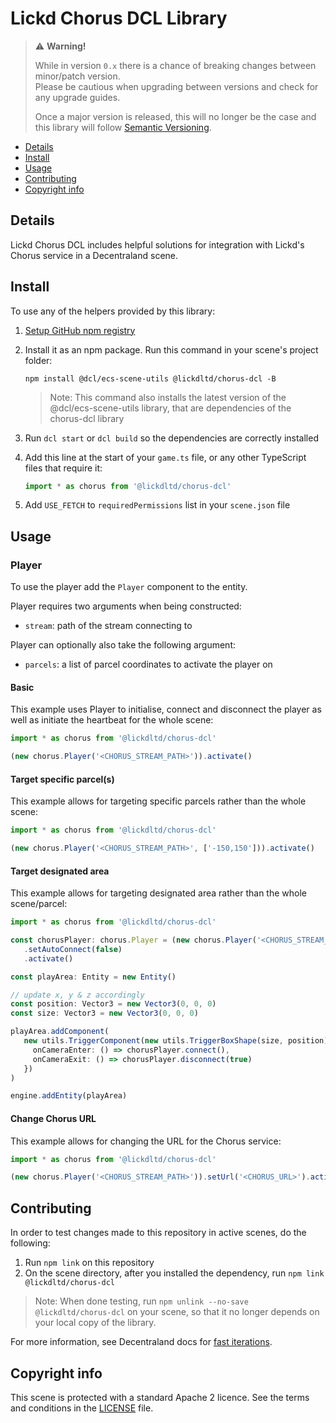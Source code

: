 # Lickd Chorus DCL Library

> ⚠️ **Warning!**  
> 
> While in version `0.x` there is a chance of breaking changes between minor/patch version.  
> Please be cautious when upgrading between versions and check for any upgrade guides.  
> 
> Once a major version is released, this will no longer be the case and this library will follow [Semantic Versioning](https://semver.org/).

* [Details](#details)
* [Install](#install)
* [Usage](#usage)
* [Contributing](#contributing)
* [Copyright info](#copyright-info)

## Details

Lickd Chorus DCL includes helpful solutions for integration with Lickd's Chorus service in a Decentraland scene.

## Install

To use any of the helpers provided by this library:

1. [Setup GitHub npm registry](https://docs.github.com/en/packages/working-with-a-github-packages-registry/working-with-the-npm-registry#installing-a-package)

2. Install it as an npm package. Run this command in your scene's project folder:

   ```
   npm install @dcl/ecs-scene-utils @lickdltd/chorus-dcl -B
   ```

   > Note: This command also installs the latest version of the @dcl/ecs-scene-utils library, that are dependencies of the chorus-dcl library

3. Run `dcl start` or `dcl build` so the dependencies are correctly installed

4. Add this line at the start of your `game.ts` file, or any other TypeScript files that require it:

   ```ts
   import * as chorus from '@lickdltd/chorus-dcl'
   ```

5. Add `USE_FETCH` to `requiredPermissions` list in your `scene.json` file

## Usage

### Player

To use the player add the `Player` component to the entity.

Player requires two arguments when being constructed:

- `stream`: path of the stream connecting to

Player can optionally also take the following argument:

- `parcels`: a list of parcel coordinates to activate the player on

#### Basic

This example uses Player to initialise, connect and disconnect the player as well as initiate the heartbeat for the
whole scene:

```ts
import * as chorus from '@lickdltd/chorus-dcl'

(new chorus.Player('<CHORUS_STREAM_PATH>')).activate()
```

#### Target specific parcel(s)

This example allows for targeting specific parcels rather than the whole scene:

```ts
import * as chorus from '@lickdltd/chorus-dcl'

(new chorus.Player('<CHORUS_STREAM_PATH>', ['-150,150'])).activate()
```

#### Target designated area

This example allows for targeting designated area rather than the whole scene/parcel:

```ts
import * as chorus from '@lickdltd/chorus-dcl'

const chorusPlayer: chorus.Player = (new chorus.Player('<CHORUS_STREAM_PATH>'))
   .setAutoConnect(false)
   .activate()

const playArea: Entity = new Entity()

// update x, y & z accordingly
const position: Vector3 = new Vector3(0, 0, 0)
const size: Vector3 = new Vector3(0, 0, 0)

playArea.addComponent(
   new utils.TriggerComponent(new utils.TriggerBoxShape(size, position), {
     onCameraEnter: () => chorusPlayer.connect(),
     onCameraExit: () => chorusPlayer.disconnect(true)
   })
)

engine.addEntity(playArea)
```

#### Change Chorus URL

This example allows for changing the URL for the Chorus service:

```ts
import * as chorus from '@lickdltd/chorus-dcl'

(new chorus.Player('<CHORUS_STREAM_PATH>')).setUrl('<CHORUS_URL>').activate()
```

## Contributing

In order to test changes made to this repository in active scenes, do the following:

1. Run `npm link` on this repository
2. On the scene directory, after you installed the dependency, run `npm link @lickdltd/chorus-dcl`

> Note: When done testing, run `npm unlink --no-save @lickdltd/chorus-dcl` on your scene, so that it no longer depends on your local copy of the library.

For more information, see Decentraland docs for [fast iterations](https://docs.decentraland.org/creator/development-guide/create-libraries/#fast-iterations). 

## Copyright info

This scene is protected with a standard Apache 2 licence. See the terms and conditions in the [LICENSE](/LICENSE) file.
